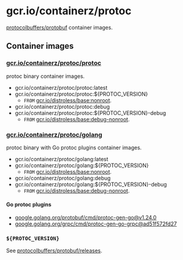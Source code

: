 # gcr.io/containerz/protoc

[protocolbuffers/protobuf][protocolbuffers/protobuf] container images.

## Container images

### [gcr.io/containerz/protoc/protoc][gcr.io/containerz/protoc/protoc]

protoc binary container images.

- gcr.io/containerz/protoc/protoc:latest
- gcr.io/containerz/protoc/protoc:${PROTOC_VERSION}
    - `FROM` [gcr.io/distroless/base:nonroot][gcr.io/distroless/base:nonroot].
- gcr.io/containerz/protoc/protoc:debug
- gcr.io/containerz/protoc/protoc:${PROTOC_VERSION}-debug
    - `FROM` [gcr.io/distroless/base:debug-nonroot][gcr.io/distroless/base:nonroot].

### [gcr.io/containerz/protoc/golang][gcr.io/containerz/protoc/golang]

protoc binary with Go protoc plugins container images.

- gcr.io/containerz/protoc/golang:latest
- gcr.io/containerz/protoc/golang:${PROTOC_VERSION}
    - `FROM` [gcr.io/distroless/base:nonroot][gcr.io/distroless/base:nonroot].
- gcr.io/containerz/protoc/golang:debug
- gcr.io/containerz/protoc/golang:${PROTOC_VERSION}-debug
    - `FROM` [gcr.io/distroless/base:debug-nonroot][gcr.io/distroless/base:nonroot].

#### Go protoc plugins

- [google.golang.org/protobuf/cmd/protoc-gen-go@v1.24.0](https://github.com/protocolbuffers/protobuf-go/tree/v1.24.0)
- [google.golang.org/grpc/cmd/protoc-gen-go-grpc@ad51f572fd27](https://github.com/grpc/grpc-go/tree/ad51f572fd27/cmd/protoc-gen-go-grpc)


### `${PROTOC_VERSION}`

See [protocolbuffers/protobuf/releases][protocolbuffers/protobuf/releases].


<!-- links -->
[gcr.io/containerz/protoc/protoc]: https://console.cloud.google.com/gcr/images/containerz/GLOBAL/protoc/protoc
[gcr.io/containerz/protoc/golang]: https://console.cloud.google.com/gcr/images/containerz/GLOBAL/protoc/golang
[protocolbuffers/protobuf]: https://github.com/protocolbuffers/protobuf
[protocolbuffers/protobuf/releases]: https://github.com/protocolbuffers/protobuf/releases
[gcr.io/distroless/base:nonroot]: https://github.com/GoogleContainerTools/distroless/tree/master/base

